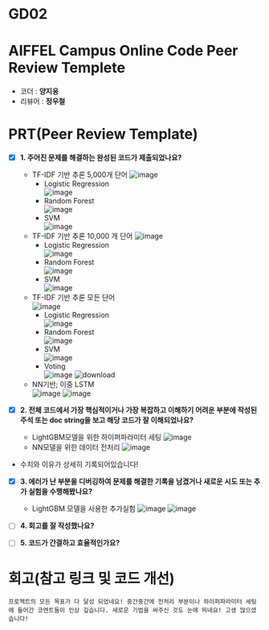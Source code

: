 # GD02

# AIFFEL Campus Online Code Peer Review Templete
- 코더 : __양지웅__
- 리뷰어 : __정우철__


# PRT(Peer Review Template)
- [X]  **1. 주어진 문제를 해결하는 완성된 코드가 제출되었나요?**
    - TF-IDF 기반 추론 5,000개 단어
    ![image](https://github.com/user-attachments/assets/393c15ee-ec5c-44c9-a571-448fce91f57f)
      - Logistic Regression  
    ![image](https://github.com/user-attachments/assets/73cd126c-7b3f-44f7-b062-e398cc01737f)
      - Random Forest  
    ![image](https://github.com/user-attachments/assets/1cd69dfb-822d-4c49-b3f5-1ba994b6cc35)
      - SVM  
    ![image](https://github.com/user-attachments/assets/8aa4cdbe-d5be-4a31-9d77-1cff42cf2cdf)  
    - TF-IDF 기반 추론 10,000  개 단어
      ![image](https://github.com/user-attachments/assets/1924763b-30db-4d7d-8901-2334436a6091)
      - Logistic Regression  
![image](https://github.com/user-attachments/assets/83afbdcf-74fc-4ca9-ab15-10b5d6ac68fd)
      - Random Forest  
![image](https://github.com/user-attachments/assets/89705cb2-7b6a-4bd3-9299-4757c281f865)
      - SVM  
![image](https://github.com/user-attachments/assets/e6d73498-18a5-4a01-aee8-ebc5b2b8fc4e)
    - TF-IDF 기반 추론 모든 단어  
![image](https://github.com/user-attachments/assets/46d8bf63-fd59-4526-a625-bdf7b2729353)
      - Logistic Regression  
![image](https://github.com/user-attachments/assets/4a256ce2-68af-455b-9528-e313f4cebed7)
      - Random Forest  
![image](https://github.com/user-attachments/assets/5f581892-74e9-4a1d-afd8-ebf6fc098330)
      - SVM  
![image](https://github.com/user-attachments/assets/35f71882-d3ba-4bdd-a1cd-623fc309632c)
      - Voting  
![image](https://github.com/user-attachments/assets/a89ad8ae-b0e9-4fcd-9d26-3b0087feb679)
![download](https://github.com/user-attachments/assets/0aa8a7d2-df73-45d4-ba94-9d634a2bb15d)
    - NN기반; 이중 LSTM  
![image](https://github.com/user-attachments/assets/142c3879-9b89-4c64-8769-fe2dde691db4)
![image](https://github.com/user-attachments/assets/4aa33827-597f-4719-9fd7-4b24d2583f01)

- [X]  **2. 전체 코드에서 가장 핵심적이거나 가장 복잡하고 이해하기 어려운 부분에 작성된 
주석 또는 doc string을 보고 해당 코드가 잘 이해되었나요?**
    - LightGBM모델을 위한 하이퍼파라미터 세팅
![image](https://github.com/user-attachments/assets/4aa56874-8172-4bf3-b10a-39453a8a0f2b)
    - NN모델을 위한 데이터 전처리
      ![image](https://github.com/user-attachments/assets/8a6be1c0-3c35-44ca-9be5-91f3cf6ea362)
- 수치와 이유가 상세히 기록되어있습니다!
        
- [X]  **3. 에러가 난 부분을 디버깅하여 문제를 해결한 기록을 남겼거나
새로운 시도 또는 추가 실험을 수행해봤나요?**
      - LightGBM 모델을 사용한 추가실험
![image](https://github.com/user-attachments/assets/607a19f4-d05b-40de-8050-5aa311001d58)
![image](https://github.com/user-attachments/assets/0f0541cd-4905-49ea-a8cb-15d0621f9f5b)

- [ ]  **4. 회고를 잘 작성했나요?**
        
- [ ]  **5. 코드가 간결하고 효율적인가요?**


# 회고(참고 링크 및 코드 개선)
```
프로젝트의 모든 목표가 다 달성 되었네요! 중간중간에 전처리 부분이나 하이퍼파라미터 세팅에 들어간 코멘트들이 인상 깊습니다. 새로운 기법을 써주신 것도 눈에 띄네요! 고생 많으셨습니다!
```

